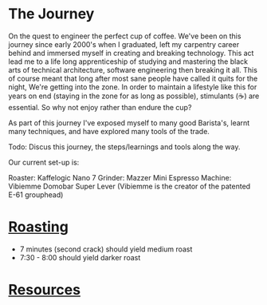 # The Journey

On the quest to engineer the perfect cup of coffee. We've been on this journey since early 2000's when I graduated, left my carpentry career behind and immersed myself in creating and breaking technology. This act lead me to a life long apprenticeship of studying and mastering the black arts of technical architecture, software engineering then breaking it all. This of course meant that long after most sane people have called it quits for the night, We're getting into the zone. In order to maintain a lifestyle like this for years on end (staying in the zone for as long as possible), stimulants (:coffee:) are essential. So why not enjoy rather than endure the cup?

As part of this journey I've exposed myself to many good Barista's, learnt many techniques, and have explored many tools of the trade.

Todo: Discus this journey, the steps/learnings and tools along the way.

Our current set-up is:

Roaster: Kaffelogic Nano 7
Grinder: Mazzer Mini
Espresso Machine: Vibiemme Domobar Super Lever (Vibiemme is the creator of the patented E-61 grouphead)

# [Roasting](roasting/README.md)

* 7 minutes (second crack) should yield medium roast
* 7:30 - 8:00 should yield darker roast

# [Resources](resources.md)
